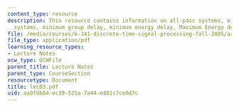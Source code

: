 ```yaml
---
content_type: resource
description: This resource contains information on all-pass systems, minimum-phase
  systems, minimum group delay, minimum energy delay, Maximum Energy delay.
file: /media/courses/6-341-discrete-time-signal-processing-fall-2005/aa0fbb84ec39521a7a44e481c7ce0d7c_lec03.pdf
file_type: application/pdf
learning_resource_types:
- Lecture Notes
ocw_type: OCWFile
parent_title: Lecture Notes
parent_type: CourseSection
resourcetype: Document
title: lec03.pdf
uid: aa0fbb84-ec39-521a-7a44-e481c7ce0d7c
---
```

